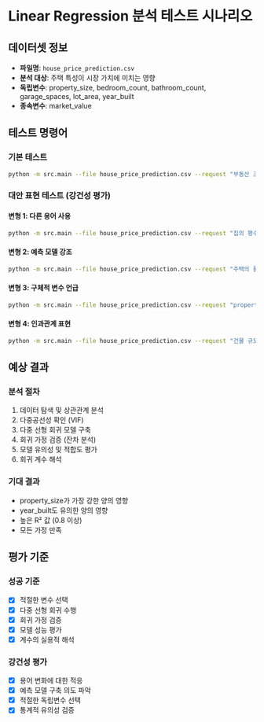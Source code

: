 # Linear Regression 분석 테스트 시나리오

## 데이터셋 정보
- **파일명**: `house_price_prediction.csv`
- **분석 대상**: 주택 특성이 시장 가치에 미치는 영향
- **독립변수**: property_size, bedroom_count, bathroom_count, garage_spaces, lot_area, year_built
- **종속변수**: market_value

## 테스트 명령어

### 기본 테스트
```bash
python -m src.main --file house_price_prediction.csv --request "부동산 크기와 방의 개수가 주택 시장가치에 어떤 영향을 주는지 예측 모델을 만들어주세요"
```

### 대안 표현 테스트 (강건성 평가)

#### 변형 1: 다른 용어 사용
```bash
python -m src.main --file house_price_prediction.csv --request "집의 평수와 침실 수가 부동산 가격을 어떻게 결정하는지 회귀분석으로 알아보세요"
```

#### 변형 2: 예측 모델 강조
```bash
python -m src.main --file house_price_prediction.csv --request "주택의 물리적 특성들을 바탕으로 시장가격을 예측할 수 있는 선형 모델을 구축해주세요"
```

#### 변형 3: 구체적 변수 언급
```bash
python -m src.main --file house_price_prediction.csv --request "property_size, bedroom_count, year_built 등의 요인들이 market_value에 미치는 영향을 정량적으로 분석해주세요"
```

#### 변형 4: 인과관계 표현
```bash
python -m src.main --file house_price_prediction.csv --request "건물 규모와 건축연도가 주택 가치에 미치는 선형적 관계를 파악하고 싶습니다"
```

## 예상 결과

### 분석 절차
1. 데이터 탐색 및 상관관계 분석
2. 다중공선성 확인 (VIF)
3. 다중 선형 회귀 모델 구축
4. 회귀 가정 검증 (잔차 분석)
5. 모델 유의성 및 적합도 평가
6. 회귀 계수 해석

### 기대 결과
- property_size가 가장 강한 양의 영향
- year_built도 유의한 양의 영향
- 높은 R² 값 (0.8 이상)
- 모든 가정 만족

## 평가 기준

### 성공 기준
- [x] 적절한 변수 선택
- [x] 다중 선형 회귀 수행
- [x] 회귀 가정 검증
- [x] 모델 성능 평가
- [x] 계수의 실용적 해석

### 강건성 평가
- [x] 용어 변화에 대한 적응
- [x] 예측 모델 구축 의도 파악
- [x] 적절한 독립변수 선택
- [x] 통계적 유의성 검증 